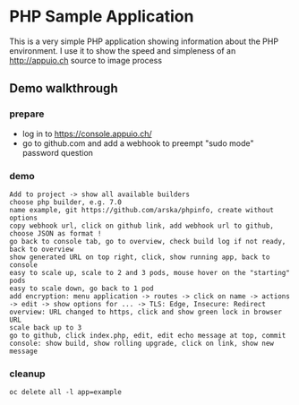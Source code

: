 # PHP Sample Application

This is a very simple PHP application showing information about the PHP environment. I use it to show the speed and simpleness of an http://appuio.ch source to image process

## Demo walkthrough

### prepare

* log in to https://console.appuio.ch/
* go to github.com and add a webhook to preempt "sudo mode" password question

### demo

```
Add to project -> show all available builders
choose php builder, e.g. 7.0
name example, git https://github.com/arska/phpinfo, create without options
copy webhook url, click on github link, add webhook url to github, choose JSON as format !
go back to console tab, go to overview, check build log if not ready, back to overview
show generated URL on top right, click, show running app, back to console
easy to scale up, scale to 2 and 3 pods, mouse hover on the "starting" pods
easy to scale down, go back to 1 pod
add encryption: menu application -> routes -> click on name -> actions -> edit -> show options for ... -> TLS: Edge, Insecure: Redirect
overview: URL changed to https, click and show green lock in browser URL
scale back up to 3
go to github, click index.php, edit, edit echo message at top, commit
console: show build, show rolling upgrade, click on link, show new message
```

### cleanup
```
oc delete all -l app=example
```

